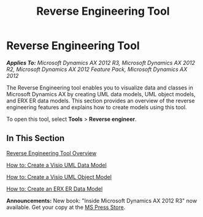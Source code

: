 ﻿---
title: Reverse Engineering Tool
TOCTitle: Reverse Engineering Tool
ms:assetid: 032188e1-900d-4140-a46a-8e980b582a1d
ms:mtpsurl: https://msdn.microsoft.com/en-us/library/Aa499193(v=AX.60)
ms:contentKeyID: 35240214
ms.date: 05/18/2015
mtps_version: v=AX.60
---

# Reverse Engineering Tool 


_**Applies To:** Microsoft Dynamics AX 2012 R3, Microsoft Dynamics AX 2012 R2, Microsoft Dynamics AX 2012 Feature Pack, Microsoft Dynamics AX 2012_

The Reverse Engineering tool enables you to visualize data and classes in Microsoft Dynamics AX by creating UML data models, UML object models, and ERX ER data models. This section provides an overview of the reverse engineering features and explains how to create models using this tool.

To open this tool, select **Tools** \> **Reverse engineer**.

## In This Section

[Reverse Engineering Tool Overview](reverse-engineering-tool-overview.md)

[How to: Create a Visio UML Data Model](how-to-create-a-visio-uml-data-model.md)

[How to: Create a Visio UML Object Model](how-to-create-a-visio-uml-object-model.md)

[How to: Create an ERX ER Data Model](how-to-create-an-erx-er-data-model.md)

  
**Announcements:** New book: "Inside Microsoft Dynamics AX 2012 R3" now available. Get your copy at the [MS Press Store](https://www.microsoftpressstore.com/store/inside-microsoft-dynamics-ax-2012-r3-9780735685109).

